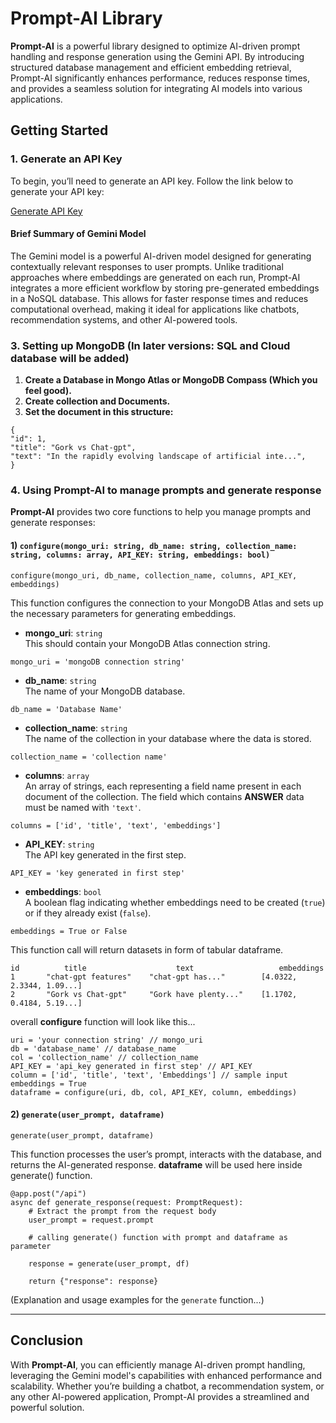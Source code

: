# Prompt-AI Library

**Prompt-AI** is a powerful library designed to optimize AI-driven prompt handling and response generation using the Gemini API. By introducing structured database management and efficient embedding retrieval, Prompt-AI significantly enhances performance, reduces response times, and provides a seamless solution for integrating AI models into various applications.

## Getting Started

### 1. Generate an API Key
To begin, you’ll need to generate an API key. Follow the link below to generate your API key:

[Generate API Key](https://aistudio.google.com/app/apikey?_gl=1*1ohn5hn*_ga*MTc3OTQxNzg5OC4xNzIyNDE2MDUx*_ga_P1DBVKWT6V*MTcyMzM3NTkzOS4xMi4xLjE3MjMzNzYxODUuNTYuMC4xMzQ0NjE1MTM2)

#### Brief Summary of Gemini Model
The Gemini model is a powerful AI-driven model designed for generating contextually relevant responses to user prompts. Unlike traditional approaches where embeddings are generated on each run, Prompt-AI integrates a more efficient workflow by storing pre-generated embeddings in a NoSQL database. This allows for faster response times and reduces computational overhead, making it ideal for applications like chatbots, recommendation systems, and other AI-powered tools.

### 3. Setting up MongoDB (In later versions: SQL and Cloud database will be added)
1. **Create a Database in Mongo Atlas or MongoDB Compass (Which you feel good).**
2. **Create collection and Documents.**
3. **Set the document in this structure:**
```doctest
{
"id": 1,
"title": "Gork vs Chat-gpt",
"text": "In the rapidly evolving landscape of artificial inte...",
}
```
### 4. Using Prompt-AI to manage prompts and generate response

**Prompt-AI** provides two core functions to help you manage prompts and generate responses:

#### 1) `configure(mongo_uri: string, db_name: string, collection_name: string, columns: array, API_KEY: string, embeddings: bool)`
```doctest
configure(mongo_uri, db_name, collection_name, columns, API_KEY, embeddings)
```
This function configures the connection to your MongoDB Atlas and sets up the necessary parameters for generating embeddings.

- **mongo_uri**: `string`  
  This should contain your MongoDB Atlas connection string.
```doctest
mongo_uri = 'mongoDB connection string'
```

- **db_name**: `string`  
  The name of your MongoDB database.
```doctest
db_name = 'Database Name'
```

- **collection_name**: `string`  
  The name of the collection in your database where the data is stored.
```doctest
collection_name = 'collection name'
```

- **columns**: `array`  
  An array of strings, each representing a field name present in each document of the collection. The field which contains <b>ANSWER</b> data must be named with ```'text'```.
```doctest
columns = ['id', 'title', 'text', 'embeddings']
```
- **API_KEY**: `string`  
  The API key generated in the first step.
```doctest
API_KEY = 'key generated in first step'
```

- **embeddings**: `bool`  
  A boolean flag indicating whether embeddings need to be created (`true`) or if they already exist (`false`).
```doctest
embeddings = True or False
```
This function call will return datasets in form of tabular dataframe.
```doctest
id          title                    text                   embeddings
1       "chat-gpt features"    "chat-gpt has..."        [4.0322, 2.3344, 1.09...]
2       "Gork vs Chat-gpt"     "Gork have plenty..."    [1.1702, 0.4184, 5.19...]
```
overall <b>configure</b> function will look like this... 
```doctest
uri = 'your connection string' // mongo_uri
db = 'database_name' // database_name
col = 'collection_name' // collection_name
API_KEY = 'api_key generated in first step' // API_KEY
column = ['id', 'title', 'text', 'Embeddings'] // sample input
embeddings = True
dataframe = configure(uri, db, col, API_KEY, column, embeddings)
```
#### 2) `generate(user_prompt, dataframe)`
```doctest
generate(user_prompt, dataframe)
```
This function processes the user’s prompt, interacts with the database, and returns the AI-generated response.
<b>dataframe</b> will be used here inside generate() function.
```doctest
@app.post("/api")
async def generate_response(request: PromptRequest):
    # Extract the prompt from the request body
    user_prompt = request.prompt

    # calling generate() function with prompt and dataframe as parameter

    response = generate(user_prompt, df)

    return {"response": response}
```
(Explanation and usage examples for the `generate` function...)

---

## Conclusion
With **Prompt-AI**, you can efficiently manage AI-driven prompt handling, leveraging the Gemini model's capabilities with enhanced performance and scalability. Whether you’re building a chatbot, a recommendation system, or any other AI-powered application, Prompt-AI provides a streamlined and powerful solution.
